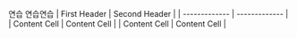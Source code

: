 연습
연습연습
| First Header  | Second Header |
| ------------- | ------------- |
| Content Cell  | Content Cell  |
| Content Cell  | Content Cell  |
